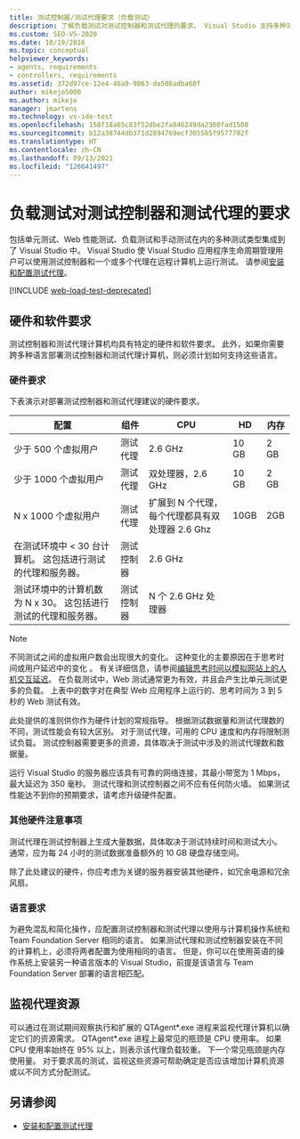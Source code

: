 ```yaml
---
title: 测试控制器/测试代理要求（负载测试）
description: 了解负载测试对测试控制器和测试代理的要求。 Visual Studio 支持多种测试类型。
ms.custom: SEO-VS-2020
ms.date: 10/19/2016
ms.topic: conceptual
helpviewer_keywords:
- agents, requirements
- controllers, requirements
ms.assetid: 372d97ce-12e4-46a9-9863-da508adba68f
author: mikejo5000
ms.author: mikejo
manager: jmartens
ms.technology: vs-ide-test
ms.openlocfilehash: 158f18a65c83f52dbe2fa846249da2300fad1508
ms.sourcegitcommit: b12a38744db371d2894769ecf305585f9577792f
ms.translationtype: HT
ms.contentlocale: zh-CN
ms.lasthandoff: 09/13/2021
ms.locfileid: "126641497"
---
```

# <a name="test-controller-and-test-agent-requirements-for-load-testing"></a>负载测试对测试控制器和测试代理的要求

包括单元测试、Web 性能测试、负载测试和手动测试在内的多种测试类型集成到了 Visual Studio 中。 Visual Studio 使 Visual Studio 应用程序生命周期管理用户可以使用测试控制器和一个或多个代理在远程计算机上运行测试。 请参阅[安装和配置测试代理](../test/lab-management/install-configure-test-agents.md)。

[!INCLUDE [web-load-test-deprecated](includes/web-load-test-deprecated.md)]

## <a name="hardware-and-software-requirements"></a>硬件和软件要求

测试控制器和测试代理计算机均具有特定的硬件和软件要求。 此外，如果你需要跨多种语言部署测试控制器和测试代理计算机，则必须计划如何支持这些语言。

### <a name="hardware-requirements"></a>硬件要求

下表演示对部署测试控制器和测试代理建议的硬件要求。

|**配置**|组件 |**CPU**|**HD**|**内存**|
|-|-------------------|-|------------|-|
|少于 500 个虚拟用户|测试代理|2.6 GHz|10 GB|2 GB|
|少于 1000 个虚拟用户|测试代理|双处理器，2.6 GHz|10 GB|2 GB|
|N x 1000 个虚拟用户|测试代理|扩展到 N 个代理，每个代理都具有双处理器 2.6 Ghz|10GB|2GB|
|在测试环境中 \< 30 台计算机。 这包括进行测试的代理和服务器。|测试控制器|2.6 GHz|||
|测试环境中的计算机数为 N x 30。 这包括进行测试的代理和服务器。|测试控制器|N 个 2.6 GHz 处理器|||

> [!NOTE]
> 不同测试之间的虚拟用户数会出现很大的变化。 这种变化的主要原因在于思考时间或用户延迟中的变化  。 有关详细信息，请参阅[编辑思考时间以模拟网站上的人机交互延迟](../test/edit-think-times-in-load-test-scenarios.md)。 在负载测试中，Web 测试通常更为有效，并且会产生比单元测试更多的负载。 上表中的数字对在典型 Web 应用程序上运行的、思考时间为 3 到 5 秒的 Web 测试有效。

此处提供的准则供你作为硬件计划的常规指导。 根据测试数据量和测试代理数的不同，测试性能会有较大区别。 对于测试代理，可用的 CPU 速度和内存将限制测试负载。 测试控制器需要更多的资源，具体取决于测试中涉及的测试代理数和数据量。

运行 Visual Studio 的服务器应该具有可靠的网络连接，其最小带宽为 1 Mbps，最大延迟为 350 毫秒。 测试代理和测试控制器之间不应有任何防火墙。 如果测试性能达不到你的预期要求，请考虑升级硬件配置。

### <a name="additional-hardware-considerations"></a>其他硬件注意事项

测试代理在测试控制器上生成大量数据，具体取决于测试持续时间和测试大小。 通常，应为每 24 小时的测试数据准备额外的 10 GB 硬盘存储空间。

除了此处建议的硬件，你应考虑为关键的服务器安装其他硬件，如冗余电源和冗余风扇。

### <a name="language-requirements"></a>语言要求

为避免混乱和简化操作，应配置测试控制器和测试代理以使用与计算机操作系统和 Team Foundation Server 相同的语言。 如果测试代理和测试控制器安装在不同的计算机上，必须将两者配置为使用相同的语言。 但是，你可以在使用英语的操作系统上安装另一种语言版本的 Visual Studio，前提是该语言与 Team Foundation Server 部署的语言相匹配。

## <a name="monitor-agent-resources"></a>监视代理资源

可以通过在测试期间观察执行和扩展的 QTAgent\*.exe 进程来监视代理计算机以确定它们的资源需求。 QTAgent\*.exe 进程上最常见的瓶颈是 CPU 使用率。  如果 CPU 使用率始终在 95% 以上，则表示该代理负载较重。 下一个常见瓶颈是内存使用量。 对于要求高的测试，监视这些资源可帮助确定是否应该增加计算机资源或以不同方式分配测试。

## <a name="see-also"></a>另请参阅

- [安装和配置测试代理](../test/lab-management/install-configure-test-agents.md)
